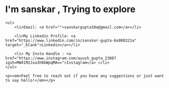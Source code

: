 <!DOCTYPE html>
<html lang="en">
<head>
    <meta charset="UTF-8">
    <meta name="viewport" content="width=device-width, initial-scale=1.0">
    <title>>----< </title>
   
</head>
<body>
    <h1>I'm sanskar , Trying to explore </h1>

    <ul>
        <li>Email: <a href="">sanskargupta10a@gmail.com</a></li>
        
        <li>My Linkedin Profile: <a href="https://www.linkedin.com/in/sanskar-gupta-6a980221a" target="_blank">Linkedin</a></li>

        <li> My Insta Handle : <a href="https://www.instagram.com/ayush_gupta_2308?igsh=MW41M2Jxa3h0bWpqMA==">Instagram</a> </li>
    </ul>

    <p><em>Feel free to reach out if you have any suggestions or just want to say hello!</em></p>


</body>
</html>
